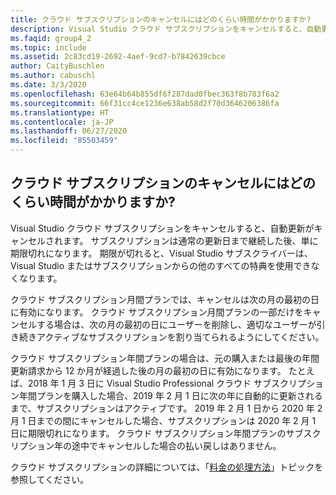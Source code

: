 ```yaml
---
title: クラウド サブスクリプションのキャンセルにはどのくらい時間がかかりますか?
description: Visual Studio クラウド サブスクリプションをキャンセルすると、自動更新がキャンセルされます。 サブスクリプションは通常の...まで継続した後
ms.faqid: group4_2
ms.topic: include
ms.assetid: 2c83cd19-2692-4aef-9cd7-b7842639cbce
author: CaityBuschlen
ms.author: cabuschl
ms.date: 3/3/2020
ms.openlocfilehash: 63e64b64b855df6f287dad0fbec363f8b783f6a2
ms.sourcegitcommit: 66f31cc4ce1236e638ab58d2f70d3646206386fa
ms.translationtype: HT
ms.contentlocale: ja-JP
ms.lasthandoff: 06/27/2020
ms.locfileid: "85503459"
---
```

## <a name="how-long-does-it-take-for-my-cloud-subscription-to-be-canceled"></a>クラウド サブスクリプションのキャンセルにはどのくらい時間がかかりますか?

Visual Studio クラウド サブスクリプションをキャンセルすると、自動更新がキャンセルされます。 サブスクリプションは通常の更新日まで継続した後、単に期限切れになります。 期限が切れると、Visual Studio サブスクライバーは、Visual Studio またはサブスクリプションからの他のすべての特典を使用できなくなります。

クラウド サブスクリプション月間プランでは、キャンセルは次の月の最初の日に有効になります。 クラウド サブスクリプション月間プランの一部だけをキャンセルする場合は、次の月の最初の日にユーザーを削除し、適切なユーザーが引き続きアクティブなサブスクリプションを割り当てられるようにしてください。

クラウド サブスクリプション年間プランの場合は、元の購入または最後の年間更新請求から 12 か月が経過した後の月の最初の日に有効になります。 たとえば、2018 年 1 月 3 日に Visual Studio Professional クラウド サブスクリプション年間プランを購入した場合、2019 年 2 月 1 日に次の年に自動的に更新されるまで、サブスクリプションはアクティブです。 2019 年 2 月 1 日から 2020 年 2 月 1 日までの間にキャンセルした場合、サブスクリプションは 2020 年 2 月 1 日に期限切れになります。 クラウド サブスクリプション年間プランのサブスクリプション年の途中でキャンセルした場合の払い戻しはありません。

クラウド サブスクリプションの詳細については、「[料金の処理方法](https://docs.microsoft.com/visualstudio/subscriptions/vscloud-billing-faq#how-charges-are-processed)」トピックを参照してください。
